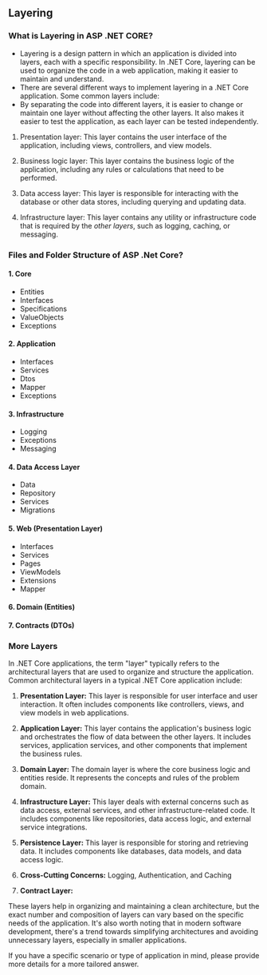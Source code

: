 ## Layering

### What is Layering in ASP .NET CORE?
- Layering is a design pattern in which an application is divided into layers, each with a specific responsibility. In .NET Core, layering can be used to organize the code in a web application, making it easier to maintain and understand.
- There are several different ways to implement layering in a .NET Core application. Some common layers include:
- By separating the code into different layers, it is easier to change or maintain one layer without affecting the other layers. It also makes it easier to test the application, as each layer can be tested independently.

1. Presentation layer: This layer contains the user interface of the application, including views, controllers, and view models.

2. Business logic layer: This layer contains the business logic of the application, including any rules or calculations that need to be performed.

3. Data access layer: This layer is responsible for interacting with the database or other data stores, including querying and updating data.

4. Infrastructure layer: This layer contains any utility or infrastructure code that is required by the *other layers*, such as logging, caching, or messaging.

### Files and Folder Structure of ASP .Net Core?
#### 1. Core
- Entities
- Interfaces
- Specifications
- ValueObjects
- Exceptions
#### 2. Application
- Interfaces
- Services
- Dtos
- Mapper
- Exceptions
#### 3. Infrastructure
- Logging
- Exceptions
- Messaging
#### 4. Data Access Layer
- Data
- Repository
- Services
- Migrations
#### 5. Web (Presentation Layer)
- Interfaces
- Services
- Pages
- ViewModels
- Extensions
- Mapper
#### 6. Domain (Entities)
#### 7. Contracts (DTOs)


### More Layers
In .NET Core applications, the term "layer" typically refers to the architectural layers that are used to organize and structure the application. Common architectural layers in a typical .NET Core application include:

1. **Presentation Layer:** This layer is responsible for user interface and user interaction. It often includes components like controllers, views, and view models in web applications.

2. **Application Layer:** This layer contains the application's business logic and orchestrates the flow of data between the other layers. It includes services, application services, and other components that implement the business rules.

3. **Domain Layer:** The domain layer is where the core business logic and entities reside. It represents the concepts and rules of the problem domain.

4. **Infrastructure Layer:** This layer deals with external concerns such as data access, external services, and other infrastructure-related code. It includes components like repositories, data access logic, and external service integrations.

5. **Persistence Layer:** This layer is responsible for storing and retrieving data. It includes components like databases, data models, and data access logic.

6. **Cross-Cutting Concerns:** Logging, Authentication, and Caching
7. **Contract Layer:**

These layers help in organizing and maintaining a clean architecture, but the exact number and composition of layers can vary based on the specific needs of the application. It's also worth noting that in modern software development, there's a trend towards simplifying architectures and avoiding unnecessary layers, especially in smaller applications.

If you have a specific scenario or type of application in mind, please provide more details for a more tailored answer.